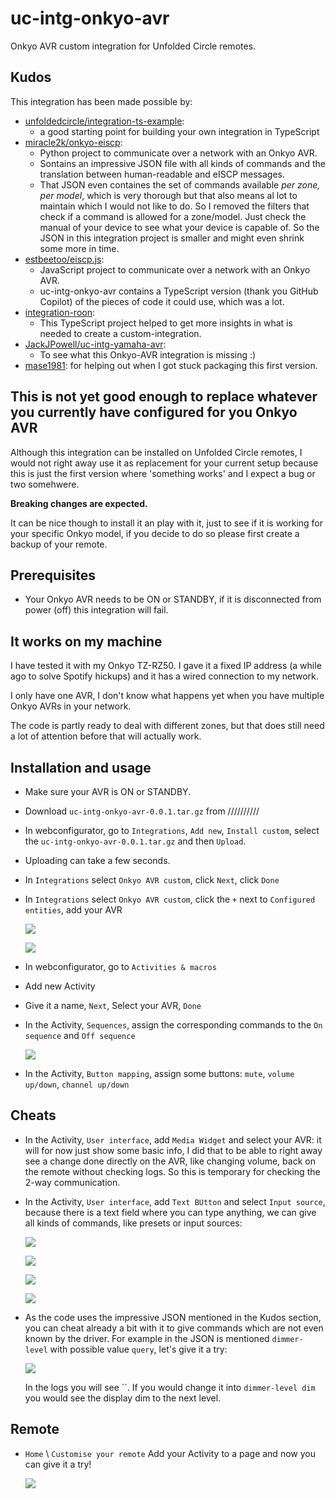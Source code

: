 # uc-intg-onkyo-avr

Onkyo AVR custom integration for Unfolded Circle remotes.

## Kudos

This integration has been made possible by:

- [unfoldedcircle/integration-ts-example](https://github.com/unfoldedcircle/integration-ts-example):
  - a good starting point for building your own integration in TypeScript
- [miracle2k/onkyo-eiscp](https://github.com/miracle2k/onkyo-eiscp):
  - Python project to communicate over a network with an Onkyo AVR.
  - Sontains an impressive JSON file with all kinds of commands and the translation between human-readable and eISCP messages.
  - That JSON even containes the set of commands available _per zone, per model_, which is very thorough but that also means al lot to maintain which I would not like to do. So I removed the filters that check if a command is allowed for a zone/model. Just check the manual of your device to see what your device is capable of. So the JSON in this integration project is smaller and might even shrink some more in time.
- [estbeetoo/eiscp.js](https://github.com/estbeetoo/eiscp.js/):
  - JavaScript project to communicate over a network with an Onkyo AVR.
  - uc-intg-onkyo-avr contains a TypeScript version (thank you GitHub Copilot) of the pieces of code it could use, which was a lot.
- [integration-roon](https://github.com/unfoldedcircle/integration-roon):
  - This TypeScript project helped to get more insights in what is needed to create a custom-integration.
- [JackJPowell/uc-intg-yamaha-avr](https://github.com/JackJPowell/uc-intg-yamaha-avr):
  - To see what this Onkyo-AVR integration is missing :)
- [mase1981](https://github.com/mase1981): for helping out when I got stuck packaging this first version.

## This is not yet good enough to replace whatever you currently have configured for you Onkyo AVR

Although this integration can be installed on Unfolded Circle remotes, I would not right away use it as replacement for your current setup because this is just the first version where 'something works' and I expect a bug or two somehwere.

**Breaking changes are expected.**

It can be nice though to install it an play with it, just to see if it is working for your specific Onkyo model, if you decide to do so please first create a backup of your remote.

## Prerequisites

- Your Onkyo AVR needs to be ON or STANDBY, if it is disconnected from power (off) this integration will fail.

## It works on my machine

I have tested it with my Onkyo TZ-RZ50. I gave it a fixed IP address (a while ago to solve Spotify hickups) and it has a wired connection to my network.

I only have one AVR, I don't know what happens yet when you have multiple Onkyo AVRs in your network.

The code is partly ready to deal with different zones, but that does still need a lot of attention before that will actually work.

## Installation and usage

- Make sure your AVR is ON or STANDBY.
- Download `uc-intg-onkyo-avr-0.0.1.tar.gz` from //////////
- In webconfigurator, go to `Integrations`, `Add new`, `Install custom`, select the `uc-intg-onkyo-avr-0.0.1.tar.gz` and then `Upload`.
- Uploading can take a few seconds.
- In `Integrations` select `Onkyo AVR custom`, click `Next`, click `Done`
- In `Integrations` select `Onkyo AVR custom`, click the `+` next to `Configured entities`, add your AVR

  ![](./screenshots/configured-entities.png)

  ![](./screenshots/select-entity.png)

- In webconfigurator, go to `Activities & macros`
- Add new Activity
- Give it a name, `Next`, Select your AVR, `Done`
- In the Activity, `Sequences`, assign the corresponding commands to the `On sequence` and `Off sequence`

  ![](./screenshots/sequences.png)

- In the Activity, `Button mapping`, assign some buttons: `mute`, `volume up/down`, `channel up/down`

## Cheats

- In the Activity, `User interface`, add `Media Widget` and select your AVR: it will for now just show some basic info, I did that to be able to right away see a change done directly on the AVR, like changing volume, back on the remote without checking logs. So this is temporary for checking the 2-way communication.
- In the Activity, `User interface`, add `Text BUtton` and select `Input source`, because there is a text field where you can type anything, we can give all kinds of commands, like presets or input sources:

  ![](./screenshots/input-selectorFM.png)

  ![](./screenshots/input-selectorDAB.png)

  ![](./screenshots/preset12.png)

  ![](./screenshots/preset15.png)

- As the code uses the impressive JSON mentioned in the Kudos section, you can cheat already a bit with it to give commands which are not even known by the driver. For example in the JSON is mentioned `dimmer-level` with possible value `query`, let's give it a try:

  ![](./screenshots/dimmer-query.png)

  In the logs you will see ``.
If you would change it into `dimmer-level dim` you would see the display dim to the next level.

## Remote

- `Home` \ `Customise your remote` Add your Activity to a page and now you can give it a try!

  ![](./screenshots/demo.png)
